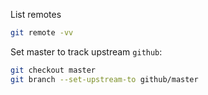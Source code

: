 
List remotes
```sh
git remote -vv
```

Set master to track upstream `github`:
```sh
git checkout master
git branch --set-upstream-to github/master
```
